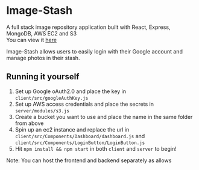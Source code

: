 # Image-Stash
A full stack image repository application built with React, Express, MongoDB, AWS EC2 and S3  
You can view it [here](http://ec2-3-96-142-166.ca-central-1.compute.amazonaws.com:3000/)

Image-Stash allows users to easily login with their Google account and manage photos in their stash.

## Running it yourself
1. Set up Google oAuth2.0 and place the key in ```client/src/googleAuthKey.js```  
2. Set up AWS access credentials and place the secrets in ```server/modules/s3.js```
3. Create a bucket you want to use and place the name in the same folder from above
4. Spin up an ec2 instance and replace the url in ```client/src/Components/Dashboard/dashboard.js``` and ```client/src/Components/LoginButton/LoginButton.js```
5. Hit ```npm install && npm start``` in both ```client``` and ```server``` to begin!

Note: You can host the frontend and backend separately as allows
